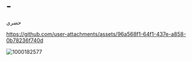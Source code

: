 # -
حضري

https://github.com/user-attachments/assets/96a568f1-64f1-437e-a858-0b78236f740d


![1000182577](https://github.com/user-attachments/assets/b1ef9718-9fe1-4f99-8494-d6c1383acbe0)
